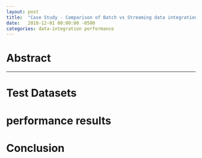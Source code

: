 ```yaml
---
layout: post
title:  "Case Study - Comparison of Batch vs Streaming data integration performance and scalability"
date:   2018-12-01 00:00:00 -0500
categories: data-integration performance
---
```


# Abstract

----------


# Test Datasets

# performance results

# Conclusion

